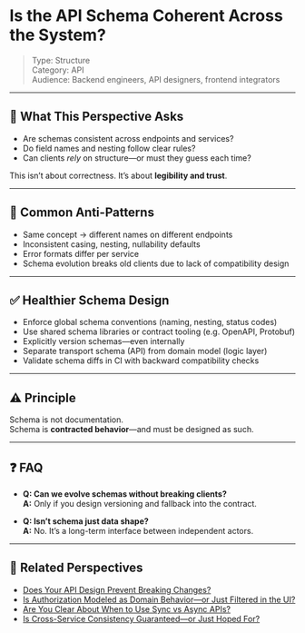 # Is the API Schema Coherent Across the System?

> Type: Structure  
> Category: API  
> Audience: Backend engineers, API designers, frontend integrators

---

## 🧠 What This Perspective Asks

- Are schemas consistent across endpoints and services?  
- Do field names and nesting follow clear rules?  
- Can clients *rely* on structure—or must they guess each time?

This isn’t about correctness. It’s about **legibility and trust**.

---

## 🚨 Common Anti-Patterns

- Same concept → different names on different endpoints  
- Inconsistent casing, nesting, nullability defaults  
- Error formats differ per service  
- Schema evolution breaks old clients due to lack of compatibility design

---

## ✅ Healthier Schema Design

- Enforce global schema conventions (naming, nesting, status codes)  
- Use shared schema libraries or contract tooling (e.g. OpenAPI, Protobuf)  
- Explicitly version schemas—even internally  
- Separate transport schema (API) from domain model (logic layer)  
- Validate schema diffs in CI with backward compatibility checks

---

## ⚠️ Principle

Schema is not documentation.  
Schema is **contracted behavior**—and must be designed as such.

---

## ❓ FAQ

- **Q: Can we evolve schemas without breaking clients?**  
  **A:** Only if you design versioning and fallback into the contract.

- **Q: Isn’t schema just data shape?**  
  **A:** No. It’s a long-term interface between independent actors.

---

## 🔗 Related Perspectives

- [Does Your API Design Prevent Breaking Changes?](api-compatibility-strategy.md)
- [Is Authorization Modeled as Domain Behavior—or Just Filtered in the UI?](../domain/domain-permissions.md)
- [Are You Clear About When to Use Sync vs Async APIs?](sync-vs-async-boundaries.md)
- [Is Cross-Service Consistency Guaranteed—or Just Hoped For?](../async/cross-service-consistency.md)
